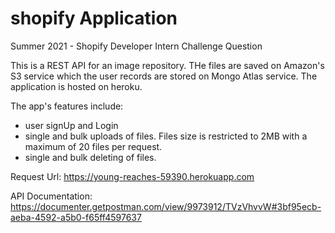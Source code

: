# shopify Application
 Summer 2021 - Shopify Developer Intern Challenge Question

This is a REST API for an image repository. THe files are saved on Amazon's S3 service which the user records are stored on Mongo Atlas service. The application is hosted on heroku. 

The app's features include:
* user signUp and Login
* single and bulk uploads of files. Files size is restricted to 2MB with a maximum of 20 files per request. 
* single and bulk deleting of files. 

Request Url: https://young-reaches-59390.herokuapp.com

API Documentation: https://documenter.getpostman.com/view/9973912/TVzVhvvW#3bf95ecb-aeba-4592-a5b0-f65ff4597637
